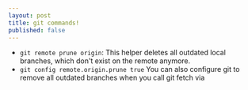 ```yaml
---
layout: post
title: git commands!
published: false
---
```

- `git remote prune origin`: 
  This helper deletes all outdated local branches, which don't exist on the remote anymore. 
- `git config remote.origin.prune true`
  You can also configure git to remove all outdated branches when you call git fetch via